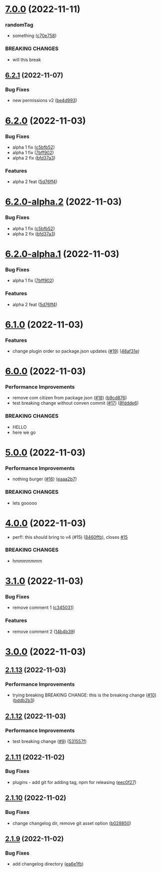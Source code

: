# [7.0.0](https://github.com/hchiufaire/mjml-react-npm-test/compare/v6.2.1...v7.0.0) (2022-11-11)

### randomTag

- something ([c70e758](https://github.com/hchiufaire/mjml-react-npm-test/commit/c70e75866c2eb86ea6782b066e66beff5aa6ff18))

### BREAKING CHANGES

- will this break

## [6.2.1](https://github.com/hchiufaire/mjml-react-npm-test/compare/v6.2.0...v6.2.1) (2022-11-07)

### Bug Fixes

- new permissions v2 ([be4d993](https://github.com/hchiufaire/mjml-react-npm-test/commit/be4d993c5bc4aac954eb7c00dc9cadb694f8e6b8))

# [6.2.0](https://github.com/hchiufaire/mjml-react-npm-test/compare/v6.1.0...v6.2.0) (2022-11-03)

### Bug Fixes

- alpha 1 fix ([c5bfb52](https://github.com/hchiufaire/mjml-react-npm-test/commit/c5bfb520761551c8f178949883cefb436813d5f3))
- alpha 1 fix ([7bff902](https://github.com/hchiufaire/mjml-react-npm-test/commit/7bff902c8467a17a815016b2bc4187c823c783b5))
- alpha 2 fix ([bfd37a3](https://github.com/hchiufaire/mjml-react-npm-test/commit/bfd37a351cc18feb94acf993d0be7f70a6893f40))

### Features

- alpha 2 feat ([5d76ff4](https://github.com/hchiufaire/mjml-react-npm-test/commit/5d76ff43b3ef2229772ee113a9c9529705b96326))

# [6.2.0-alpha.2](https://github.com/hchiufaire/mjml-react-npm-test/compare/v6.2.0-alpha.1...v6.2.0-alpha.2) (2022-11-03)

### Bug Fixes

- alpha 1 fix ([c5bfb52](https://github.com/hchiufaire/mjml-react-npm-test/commit/c5bfb520761551c8f178949883cefb436813d5f3))
- alpha 2 fix ([bfd37a3](https://github.com/hchiufaire/mjml-react-npm-test/commit/bfd37a351cc18feb94acf993d0be7f70a6893f40))

# [6.2.0-alpha.1](https://github.com/hchiufaire/mjml-react-npm-test/compare/v6.1.0...v6.2.0-alpha.1) (2022-11-03)

### Bug Fixes

- alpha 1 fix ([7bff902](https://github.com/hchiufaire/mjml-react-npm-test/commit/7bff902c8467a17a815016b2bc4187c823c783b5))

### Features

- alpha 2 feat ([5d76ff4](https://github.com/hchiufaire/mjml-react-npm-test/commit/5d76ff43b3ef2229772ee113a9c9529705b96326))

# [6.1.0](https://github.com/hchiufaire/mjml-react-npm-test/compare/v6.0.0...v6.1.0) (2022-11-03)

### Features

- change plugin order so package.json updates ([#19](https://github.com/hchiufaire/mjml-react-npm-test/issues/19)) ([48af31e](https://github.com/hchiufaire/mjml-react-npm-test/commit/48af31e37fe6772bcdf3c4be12551dd912da2b18))

# [6.0.0](https://github.com/hchiufaire/mjml-react-npm-test/compare/v5.0.0...v6.0.0) (2022-11-03)

### Performance Improvements

- remove com citizen from package json ([#18](https://github.com/hchiufaire/mjml-react-npm-test/issues/18)) ([b9cd876](https://github.com/hchiufaire/mjml-react-npm-test/commit/b9cd87640e561d94d30eec8b8f2581cabd8c5133))
- test breaking change without conven commit ([#17](https://github.com/hchiufaire/mjml-react-npm-test/issues/17)) ([8fddde6](https://github.com/hchiufaire/mjml-react-npm-test/commit/8fddde621314443e705c9b88fb84c3be9cf91896))

### BREAKING CHANGES

- HELLO
- here we go

# [5.0.0](https://github.com/hchiufaire/mjml-react-npm-test/compare/v4.0.0...v5.0.0) (2022-11-03)

### Performance Improvements

- nothing burger ([#16](https://github.com/hchiufaire/mjml-react-npm-test/issues/16)) ([eaaa2b7](https://github.com/hchiufaire/mjml-react-npm-test/commit/eaaa2b769629b72ae4409b6e3f1701855a45aaa3))

### BREAKING CHANGES

- lets gooooo

# [4.0.0](https://github.com/hchiufaire/mjml-react-npm-test/compare/v3.1.0...v4.0.0) (2022-11-03)

- perf!: this should bring to v4 (#15) ([8460ffb](https://github.com/hchiufaire/mjml-react-npm-test/commit/8460ffb937c8ca949ac61c545e1d9e1fc4575041)), closes [#15](https://github.com/hchiufaire/mjml-react-npm-test/issues/15)

### BREAKING CHANGES

- hmmmmmmm

# [3.1.0](https://github.com/hchiufaire/mjml-react-npm-test/compare/v3.0.0...v3.1.0) (2022-11-03)

### Bug Fixes

- remove comment 1 ([c345031](https://github.com/hchiufaire/mjml-react-npm-test/commit/c34503175d120f76572c6c053c2b6bf7a99b3715))

### Features

- remove comment 2 ([14b4b39](https://github.com/hchiufaire/mjml-react-npm-test/commit/14b4b39525c4524d80abf07f39a50391e8e01194))

# [3.0.0](https://github.com/hchiufaire/mjml-react-npm-test/compare/v2.1.13...v3.0.0) (2022-11-03)

## [2.1.13](https://github.com/hchiufaire/mjml-react-npm-test/compare/v2.1.12...v2.1.13) (2022-11-03)

### Performance Improvements

- trying breaking BREAKING CHANGE: this is the breaking change ([#10](https://github.com/hchiufaire/mjml-react-npm-test/issues/10)) ([bddb2b3](https://github.com/hchiufaire/mjml-react-npm-test/commit/bddb2b3770bd444d71e36b0786d97241314443ba))

## [2.1.12](https://github.com/hchiufaire/mjml-react-npm-test/compare/v2.1.11...v2.1.12) (2022-11-03)

### Performance Improvements

- test breaking change ([#9](https://github.com/hchiufaire/mjml-react-npm-test/issues/9)) ([531557f](https://github.com/hchiufaire/mjml-react-npm-test/commit/531557fde50b0e3308db73af2f8f6c5283785d45))

## [2.1.11](https://github.com/hchiufaire/mjml-react-npm-test/compare/v2.1.10...v2.1.11) (2022-11-02)

### Bug Fixes

- plugins - add git for adding tag, npm for releasing ([eec0f27](https://github.com/hchiufaire/mjml-react-npm-test/commit/eec0f27d8a4b6531fb2bb49592eb90086de64dce))

## [2.1.10](https://github.com/hchiufaire/mjml-react-npm-test/compare/v2.1.9...v2.1.10) (2022-11-02)

### Bug Fixes

- change changelog dir, remove git asset option ([b028850](https://github.com/hchiufaire/mjml-react-npm-test/commit/b028850a2d0c2df45e02a5e0da93a60ac50d5805))

## [2.1.9](https://github.com/hchiufaire/mjml-react-npm-test/compare/v2.1.8...v2.1.9) (2022-11-02)

### Bug Fixes

- add changelog directory ([ea6e1fb](https://github.com/hchiufaire/mjml-react-npm-test/commit/ea6e1fb2ffd83aabf1d9b0f1924790b18d0ed633))
